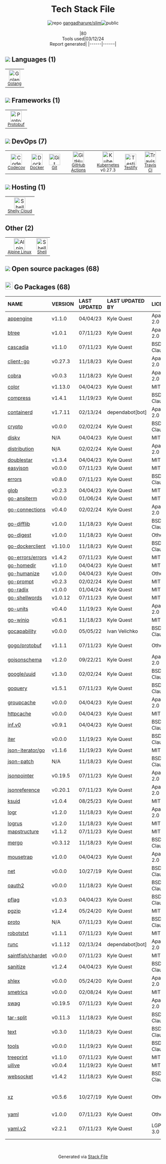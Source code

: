 <!--
&lt;--- Readme.md Snippet without images Start ---&gt;
## Tech Stack
gangadharure/slim is built on the following main stack:

- [Golang](http://golang.org/) – Languages
- [Protobuf](https://developers.google.com/protocol-buffers/) – Serialization Frameworks
- [Codecov](https://codecov.io/) – Code Coverage
- [Docker](https://www.docker.com/) – Virtual Machine Platforms & Containers
- [GitHub Actions](https://github.com/features/actions) – Continuous Integration
- [Kubernetes](http://kubernetes.io/) – Container Tools
- [Testify](https://github.com/stretchr/testify) – Go Testing
- [Travis CI](http://travis-ci.com/) – Continuous Integration
- [Shelly Cloud](https://shellycloud.com/) – Platform as a Service
- [Alpine Linux](https://www.alpinelinux.org/) – Operating Systems
- [Shell](https://en.wikipedia.org/wiki/Shell_script) – Shells

Full tech stack [here](/techstack.md)

&lt;--- Readme.md Snippet without images End ---&gt;

&lt;--- Readme.md Snippet with images Start ---&gt;
## Tech Stack
gangadharure/slim is built on the following main stack:

- <img width='25' height='25' src='https://img.stackshare.io/service/1005/O6AczwfV_400x400.png' alt='Golang'/> [Golang](http://golang.org/) – Languages
- <img width='25' height='25' src='https://img.stackshare.io/service/4393/ma2jqJKH_400x400.png' alt='Protobuf'/> [Protobuf](https://developers.google.com/protocol-buffers/) – Serialization Frameworks
- <img width='25' height='25' src='https://img.stackshare.io/service/2673/Codecov_Mark_Circle_Pink.png' alt='Codecov'/> [Codecov](https://codecov.io/) – Code Coverage
- <img width='25' height='25' src='https://img.stackshare.io/service/586/n4u37v9t_400x400.png' alt='Docker'/> [Docker](https://www.docker.com/) – Virtual Machine Platforms & Containers
- <img width='25' height='25' src='https://img.stackshare.io/service/11563/actions.png' alt='GitHub Actions'/> [GitHub Actions](https://github.com/features/actions) – Continuous Integration
- <img width='25' height='25' src='https://img.stackshare.io/service/1885/21_d3cvM.png' alt='Kubernetes'/> [Kubernetes](http://kubernetes.io/) – Container Tools
- <img width='25' height='25' src='https://img.stackshare.io/service/8695/stretchr.png' alt='Testify'/> [Testify](https://github.com/stretchr/testify) – Go Testing
- <img width='25' height='25' src='https://img.stackshare.io/service/460/Lu6cGu0z_400x400.png' alt='Travis CI'/> [Travis CI](http://travis-ci.com/) – Continuous Integration
- <img width='25' height='25' src='https://img.stackshare.io/service/666/X0g3ER4B.png' alt='Shelly Cloud'/> [Shelly Cloud](https://shellycloud.com/) – Platform as a Service
- <img width='25' height='25' src='https://img.stackshare.io/service/6429/alpine_linux.png' alt='Alpine Linux'/> [Alpine Linux](https://www.alpinelinux.org/) – Operating Systems
- <img width='25' height='25' src='https://img.stackshare.io/service/4631/default_c2062d40130562bdc836c13dbca02d318205a962.png' alt='Shell'/> [Shell](https://en.wikipedia.org/wiki/Shell_script) – Shells

Full tech stack [here](/techstack.md)

&lt;--- Readme.md Snippet with images End ---&gt;
-->
<div align="center">

# Tech Stack File
![](https://img.stackshare.io/repo.svg "repo") [gangadharure/slim](https://github.com/gangadharure/slim)![](https://img.stackshare.io/public_badge.svg "public")
<br/><br/>
|80<br/>Tools used|03/12/24 <br/>Report generated|
|------|------|
</div>

## <img src='https://img.stackshare.io/languages.svg'/> Languages (1)
<table><tr>
  <td align='center'>
  <img width='36' height='36' src='https://img.stackshare.io/service/1005/O6AczwfV_400x400.png' alt='Golang'>
  <br>
  <sub><a href="http://golang.org/">Golang</a></sub>
  <br>
  <sub></sub>
</td>

</tr>
</table>

## <img src='https://img.stackshare.io/frameworks.svg'/> Frameworks (1)
<table><tr>
  <td align='center'>
  <img width='36' height='36' src='https://img.stackshare.io/service/4393/ma2jqJKH_400x400.png' alt='Protobuf'>
  <br>
  <sub><a href="https://developers.google.com/protocol-buffers/">Protobuf</a></sub>
  <br>
  <sub></sub>
</td>

</tr>
</table>

## <img src='https://img.stackshare.io/devops.svg'/> DevOps (7)
<table><tr>
  <td align='center'>
  <img width='36' height='36' src='https://img.stackshare.io/service/2673/Codecov_Mark_Circle_Pink.png' alt='Codecov'>
  <br>
  <sub><a href="https://codecov.io/">Codecov</a></sub>
  <br>
  <sub></sub>
</td>

<td align='center'>
  <img width='36' height='36' src='https://img.stackshare.io/service/586/n4u37v9t_400x400.png' alt='Docker'>
  <br>
  <sub><a href="https://www.docker.com/">Docker</a></sub>
  <br>
  <sub></sub>
</td>

<td align='center'>
  <img width='36' height='36' src='https://img.stackshare.io/service/1046/git.png' alt='Git'>
  <br>
  <sub><a href="http://git-scm.com/">Git</a></sub>
  <br>
  <sub></sub>
</td>

<td align='center'>
  <img width='36' height='36' src='https://img.stackshare.io/service/11563/actions.png' alt='GitHub Actions'>
  <br>
  <sub><a href="https://github.com/features/actions">GitHub Actions</a></sub>
  <br>
  <sub></sub>
</td>

<td align='center'>
  <img width='36' height='36' src='https://img.stackshare.io/service/1885/21_d3cvM.png' alt='Kubernetes'>
  <br>
  <sub><a href="http://kubernetes.io/">Kubernetes</a></sub>
  <br>
  <sub>v0.27.3</sub>
</td>

<td align='center'>
  <img width='36' height='36' src='https://img.stackshare.io/service/8695/stretchr.png' alt='Testify'>
  <br>
  <sub><a href="https://github.com/stretchr/testify">Testify</a></sub>
  <br>
  <sub></sub>
</td>

<td align='center'>
  <img width='36' height='36' src='https://img.stackshare.io/service/460/Lu6cGu0z_400x400.png' alt='Travis CI'>
  <br>
  <sub><a href="http://travis-ci.com/">Travis CI</a></sub>
  <br>
  <sub></sub>
</td>

</tr>
</table>

## <img src='https://img.stackshare.io/hosting.svg'/> Hosting (1)
<table><tr>
  <td align='center'>
  <img width='36' height='36' src='https://img.stackshare.io/service/666/X0g3ER4B.png' alt='Shelly Cloud'>
  <br>
  <sub><a href="https://shellycloud.com/">Shelly Cloud</a></sub>
  <br>
  <sub></sub>
</td>

</tr>
</table>

## Other (2)
<table><tr>
  <td align='center'>
  <img width='36' height='36' src='https://img.stackshare.io/service/6429/alpine_linux.png' alt='Alpine Linux'>
  <br>
  <sub><a href="https://www.alpinelinux.org/">Alpine Linux</a></sub>
  <br>
  <sub></sub>
</td>

<td align='center'>
  <img width='36' height='36' src='https://img.stackshare.io/service/4631/default_c2062d40130562bdc836c13dbca02d318205a962.png' alt='Shell'>
  <br>
  <sub><a href="https://en.wikipedia.org/wiki/Shell_script">Shell</a></sub>
  <br>
  <sub></sub>
</td>

</tr>
</table>


## <img src='https://img.stackshare.io/group.svg' /> Open source packages (68)</h2>

## <img width='24' height='24' src='https://img.stackshare.io/service/21112/default_1346bbda8fe03e4dce5601323a3ca47a10c1ae36.png'/> Go Packages (68)

|NAME|VERSION|LAST UPDATED|LAST UPDATED BY|LICENSE|VULNERABILITIES|
|:------|:------|:------|:------|:------|:------|
|[appengine](https://pkg.go.dev/google.golang.org/appengine)|v1.1.0|04/04/23|Kyle Quest |Apache-2.0|N/A|
|[btree](https://pkg.go.dev/github.com/google/btree)|v1.0.1|07/11/23|Kyle Quest |Apache-2.0|N/A|
|[cascadia](https://pkg.go.dev/github.com/andybalholm/cascadia)|v1.1.0|07/11/23|Kyle Quest |BSD-2-Clause|N/A|
|[client-go](https://pkg.go.dev/k8s.io/client-go)|v0.27.3|11/18/23|Kyle Quest |Apache-2.0|N/A|
|[cobra](https://pkg.go.dev/github.com/spf13/cobra)|v0.0.3|11/18/23|Kyle Quest |Apache-2.0|N/A|
|[color](https://pkg.go.dev/github.com/fatih/color)|v1.13.0|04/04/23|Kyle Quest |MIT|N/A|
|[compress](https://pkg.go.dev/github.com/klauspost/compress)|v1.4.1|11/19/23|Kyle Quest |BSD-3-Clause|N/A|
|[containerd](https://pkg.go.dev/github.com/containerd/containerd)|v1.7.11|02/13/24|dependabot[bot] |Apache-2.0|N/A|
|[crypto](https://pkg.go.dev/golang.org/x/crypto)|v0.0.0|02/02/24|Kyle Quest |BSD-3-Clause|[CVE-2020-9283](https://github.com/advisories/GHSA-ffhg-7mh4-33c4) (Moderate)|
|[diskv](https://pkg.go.dev/github.com/peterbourgon/diskv)|N/A|04/04/23|Kyle Quest |MIT|N/A|
|[distribution](https://pkg.go.dev/github.com/docker/distribution)|N/A|02/02/24|Kyle Quest |Apache-2.0|N/A|
|[doublestar](https://pkg.go.dev/github.com/bmatcuk/doublestar)|v1.3.4|04/04/23|Kyle Quest |MIT|N/A|
|[easyjson](https://pkg.go.dev/github.com/mailru/easyjson)|v0.0.0|07/11/23|Kyle Quest |MIT|N/A|
|[errors](https://pkg.go.dev/github.com/pkg/errors)|v0.8.0|07/11/23|Kyle Quest |BSD-2-Clause|N/A|
|[glob](https://pkg.go.dev/github.com/gobwas/glob)|v0.2.3|04/04/23|Kyle Quest |MIT|N/A|
|[go-ansiterm](https://pkg.go.dev/github.com/Azure/go-ansiterm)|v0.0.0|01/06/24|Kyle Quest |MIT|N/A|
|[go-connections](https://pkg.go.dev/github.com/docker/go-connections)|v0.4.0|02/02/24|Kyle Quest |Apache-2.0|N/A|
|[go-difflib](https://pkg.go.dev/github.com/pmezard/go-difflib)|v1.0.0|11/18/23|Kyle Quest |BSD-3-Clause|N/A|
|[go-digest](https://pkg.go.dev/github.com/opencontainers/go-digest)|v1.0.0|11/18/23|Kyle Quest |Other|N/A|
|[go-dockerclient](https://pkg.go.dev/github.com/fsouza/go-dockerclient)|v1.10.0|11/18/23|Kyle Quest |BSD-2-Clause|N/A|
|[go-errors/errors](https://pkg.go.dev/github.com/go-errors/errors)|v1.4.2|07/11/23|Kyle Quest |MIT|N/A|
|[go-homedir](https://pkg.go.dev/github.com/mitchellh/go-homedir)|v1.1.0|04/04/23|Kyle Quest |MIT|N/A|
|[go-humanize](https://pkg.go.dev/github.com/dustin/go-humanize)|v1.0.0|04/04/23|Kyle Quest |Other|N/A|
|[go-prompt](https://pkg.go.dev/github.com/c-bata/go-prompt)|v0.2.3|02/02/24|Kyle Quest |MIT|N/A|
|[go-radix](https://pkg.go.dev/github.com/armon/go-radix)|v1.0.0|01/04/24|Kyle Quest |MIT|N/A|
|[go-shellwords](https://pkg.go.dev/github.com/mattn/go-shellwords)|v1.0.12|07/11/23|Kyle Quest |MIT|N/A|
|[go-units](https://pkg.go.dev/github.com/docker/go-units)|v0.4.0|11/19/23|Kyle Quest |Apache-2.0|N/A|
|[go-winio](https://pkg.go.dev/github.com/Microsoft/go-winio)|v0.6.1|11/18/23|Kyle Quest |MIT|N/A|
|[gocapability](https://pkg.go.dev/github.com/syndtr/gocapability)|v0.0.0|05/05/22|Ivan Velichko |BSD-2-Clause|N/A|
|[gogo/protobuf](https://pkg.go.dev/github.com/gogo/protobuf)|v1.1.1|07/11/23|Kyle Quest |Other|[CVE-2021-3121](https://github.com/advisories/GHSA-c3h9-896r-86jm) (High)|
|[gojsonschema](https://pkg.go.dev/github.com/xeipuuv/gojsonschema)|v1.2.0|09/22/21|Kyle Quest |Apache-2.0|N/A|
|[google/uuid](https://pkg.go.dev/github.com/google/uuid)|v1.3.0|02/02/24|Kyle Quest |BSD-3-Clause|N/A|
|[goquery](https://pkg.go.dev/github.com/PuerkitoBio/goquery)|v1.5.1|07/11/23|Kyle Quest |BSD-3-Clause|N/A|
|[groupcache](https://pkg.go.dev/github.com/golang/groupcache)|v0.0.0|04/04/23|Kyle Quest |Apache-2.0|N/A|
|[httpcache](https://pkg.go.dev/github.com/gregjones/httpcache)|v0.0.0|04/04/23|Kyle Quest |MIT|N/A|
|[inf.v0](https://pkg.go.dev/gopkg.in/inf.v0)|v0.9.1|04/04/23|Kyle Quest |BSD-3-Clause|N/A|
|[iter](https://pkg.go.dev/github.com/bradfitz/iter)|v0.0.0|11/19/23|Kyle Quest |BSD-3-Clause|N/A|
|[json-iterator/go](https://pkg.go.dev/github.com/json-iterator/go)|v1.1.6|11/19/23|Kyle Quest |MIT|N/A|
|[json-patch](https://pkg.go.dev/github.com/evanphx/json-patch)|N/A|11/18/23|Kyle Quest |BSD-3-Clause|N/A|
|[jsonpointer](https://pkg.go.dev/github.com/go-openapi/jsonpointer)|v0.19.5|07/11/23|Kyle Quest |Apache-2.0|N/A|
|[jsonreference](https://pkg.go.dev/github.com/go-openapi/jsonreference)|v0.20.1|07/11/23|Kyle Quest |Apache-2.0|N/A|
|[ksuid](https://pkg.go.dev/github.com/segmentio/ksuid)|v1.0.4|08/25/23|Kyle Quest |MIT|N/A|
|[logr](https://pkg.go.dev/github.com/go-logr/logr)|v1.2.0|11/18/23|Kyle Quest |Apache-2.0|N/A|
|[logrus](https://pkg.go.dev/github.com/sirupsen/logrus)|v1.2.0|11/18/23|Kyle Quest |MIT|N/A|
|[mapstructure](https://pkg.go.dev/github.com/mitchellh/mapstructure)|v1.1.2|07/11/23|Kyle Quest |MIT|N/A|
|[mergo](https://pkg.go.dev/github.com/imdario/mergo)|v0.3.12|11/18/23|Kyle Quest |BSD-3-Clause|N/A|
|[mousetrap](https://pkg.go.dev/github.com/inconshreveable/mousetrap)|v1.0.0|04/04/23|Kyle Quest |Apache-2.0|N/A|
|[net](https://pkg.go.dev/golang.org/x/net)|v0.0.0|10/27/19|Kyle Quest |BSD-3-Clause|N/A|
|[oauth2](https://pkg.go.dev/golang.org/x/oauth2)|v0.0.0|11/18/23|Kyle Quest |BSD-3-Clause|N/A|
|[pflag](https://pkg.go.dev/github.com/spf13/pflag)|v1.0.3|04/04/23|Kyle Quest |BSD-3-Clause|N/A|
|[pgzip](https://pkg.go.dev/github.com/klauspost/pgzip)|v1.2.4|05/24/20|Kyle Quest |MIT|N/A|
|[proto](https://pkg.go.dev/github.com/golang/protobuf/proto)|N/A|07/11/23|Kyle Quest |BSD-3-Clause|N/A|
|[robotstxt](https://pkg.go.dev/github.com/temoto/robotstxt)|v1.1.1|07/11/23|Kyle Quest |MIT|N/A|
|[runc](https://pkg.go.dev/github.com/opencontainers/runc)|v1.1.12|02/13/24|dependabot[bot] |Apache-2.0|N/A|
|[saintfish/chardet](https://pkg.go.dev/github.com/saintfish/chardet)|v0.0.0|07/11/23|Kyle Quest |MIT|N/A|
|[sanitize](https://pkg.go.dev/github.com/kennygrant/sanitize)|v1.2.4|04/04/23|Kyle Quest |BSD-3-Clause|N/A|
|[shlex](https://pkg.go.dev/github.com/google/shlex)|v0.0.0|05/24/20|Kyle Quest |Apache-2.0|N/A|
|[smetrics](https://pkg.go.dev/github.com/xrash/smetrics)|v0.0.0|02/08/24|Kyle Quest |MIT|N/A|
|[swag](https://pkg.go.dev/github.com/go-openapi/swag)|v0.19.5|07/11/23|Kyle Quest |Apache-2.0|N/A|
|[tar-split](https://pkg.go.dev/github.com/vbatts/tar-split)|v0.11.3|11/18/23|Kyle Quest |BSD-3-Clause|N/A|
|[text](https://pkg.go.dev/golang.org/x/text)|v0.3.0|11/18/23|Kyle Quest |BSD-3-Clause|N/A|
|[tools](https://pkg.go.dev/golang.org/x/tools)|v0.0.0|11/19/23|Kyle Quest |BSD-3-Clause|N/A|
|[treeprint](https://pkg.go.dev/github.com/xlab/treeprint)|v1.1.0|07/11/23|Kyle Quest |MIT|N/A|
|[uilive](https://pkg.go.dev/github.com/gosuri/uilive)|v0.0.4|11/19/23|Kyle Quest |MIT|N/A|
|[websocket](https://pkg.go.dev/github.com/gorilla/websocket)|v1.4.2|11/18/23|Kyle Quest |BSD-3-Clause|N/A|
|[xz](https://pkg.go.dev/github.com/ulikunitz/xz)|v0.5.6|10/27/19|Kyle Quest |Other|[CVE-2020-16845](https://github.com/advisories/GHSA-q6gq-997w-f55g) (High)<br/>[CVE-2021-29482](https://github.com/advisories/GHSA-25xm-hr59-7c27) (High)|
|[yaml](https://pkg.go.dev/github.com/ghodss/yaml)|v1.0.0|07/11/23|Kyle Quest |Other|N/A|
|[yaml.v2](https://pkg.go.dev/gopkg.in/yaml.v2)|v2.2.1|07/11/23|Kyle Quest |LGPL-3.0|[CVE-2019-11254](https://github.com/advisories/GHSA-wxc4-f4m6-wwqv) (Moderate)|

<br/>
<div align='center'>

Generated via [Stack File](https://github.com/marketplace/stack-file)
